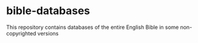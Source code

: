 # bible-databases
This repository contains databases of the entire English Bible in some non-copyrighted versions
